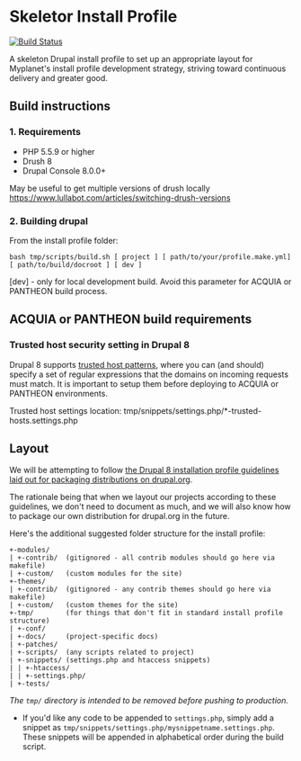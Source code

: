 # Skeletor Install Profile 

[![Build Status](https://travis-ci.org/myplanetdigital/drupal-skeletor.svg?branch=8.x)](https://travis-ci.org/myplanetdigital/drupal-skeletor)

A skeleton Drupal install profile to set up an appropriate layout for Myplanet's install profile development strategy, striving toward continuous delivery and greater good.

## Build instructions

### 1. Requirements

* PHP 5.5.9 or higher
* Drush 8
* Drupal Console 8.0.0+

May be useful to get multiple versions of drush locally https://www.lullabot.com/articles/switching-drush-versions

### 2. Building drupal

From the install profile folder:

`bash tmp/scripts/build.sh [ project ] [ path/to/your/profile.make.yml] [ path/to/build/docroot ] [ dev ]`

[dev] - only for local development build. Avoid this parameter for ACQUIA or PANTHEON build process.


## ACQUIA or PANTHEON build requirements

### Trusted host security setting in Drupal 8

Drupal 8 supports [trusted host patterns](https://www.drupal.org/node/2410395), where you can (and should) 
specify a set of regular expressions that the domains on incoming requests must match. 
It is important to setup them before deploying to ACQUIA or PANTHEON environments.

Trusted host settings location: tmp/snippets/settings.php/*-trusted-hosts.settings.php 

## Layout

We will be attempting to follow [the Drupal 8 installation profile guidelines laid out for 
packaging distributions on drupal.org](https://www.drupal.org/node/2210443).

The rationale being that when we layout our projects according to these
guidelines, we don't need to document as much, and we will also know how
to package our own distribution for drupal.org in the future.

Here's the additional suggested folder structure for the install profile:

    +-modules/
    | +-contrib/  (gitignored - all contrib modules should go here via makefile)
    | +-custom/   (custom modules for the site)
    +-themes/
    | +-contrib/  (gitignored - any contrib themes should go here via makefile)
    | +-custom/   (custom themes for the site)
    +-tmp/        (for things that don't fit in standard install profile structure)
    | +-conf/
    | +-docs/     (project-specific docs)
    | +-patches/
    | +-scripts/  (any scripts related to project)
    | +-snippets/ (settings.php and htaccess snippets)
    | | +-htaccess/
    | | +-settings.php/
    | +-tests/

*The `tmp/` directory is intended to be removed before pushing to production.*

* If you'd like any code to be appended to `settings.php`, simply add a
snippet as `tmp/snippets/settings.php/mysnippetname.settings.php`. These
snippets will be appended in alphabetical order during the build script.

